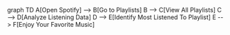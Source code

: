 graph TD
    A[Open Spotify] --> B[Go to Playlists]
    B --> C[View All Playlists]
    C --> D[Analyze Listening Data]
    D --> E[Identify Most Listened To Playlist]
    E --> F[Enjoy Your Favorite Music]
